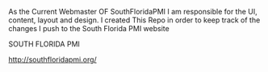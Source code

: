 As the Current Webmaster OF SouthFloridaPMI I am responsible for the UI,
content, layout and design.
 I created This Repo in order to keep track of the changes I push to the South Florida PMI website



SOUTH FLORIDA PMI

http://southfloridapmi.org/
